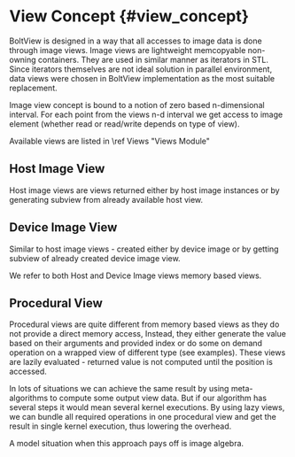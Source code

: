 # View Concept {#view_concept}

BoltView is designed in a way that all accesses to image data is done through image views. Image views are lightweight memcopyable non-owning containers. They are used in similar manner as iterators in STL. 
Since iterators themselves are not ideal solution in parallel environment, data views were chosen in BoltView implementation as the most suitable replacement. 

Image view concept is bound to a notion of zero based n-dimensional interval. For each point from the views n-d interval we get access to image element (whether read or read/write depends on type of view).

Available views are listed in \ref Views "Views Module"

## Host Image View
Host image views are views returned either by host image instances or by generating subview from already available host view. 

## Device Image View
Similar to host image views - created either by device image or by getting subview of already created device image view.

We refer to both Host and Device Image views memory based views.

## Procedural View

Procedural views are quite different from memory based views as they do not provide a direct memory access, Instead, they either generate the value based on their arguments and provided index or do some on demand operation on a wrapped view of different type (see examples). These views are lazily evaluated - returned value is not computed until the position is accessed.

In lots of situations we can achieve the same result by using meta-algorithms to compute some output view data. But if our algorithm has several steps it would mean several kernel executions. 
By using lazy views, we can bundle all required operations in one procedural view and get the result in single kernel execution, thus lowering the overhead.

A model situation when this approach pays off is image algebra.


